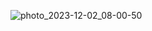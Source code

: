
![photo_2023-12-02_08-00-50](https://github.com/Mukhammadullo/second_project/assets/123205991/10cf7f18-eb4d-4d93-a133-cb558dc0c07f)
